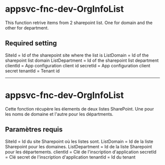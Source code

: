 # appsvc-fnc-dev-OrgInfoList

This function retrive items from 2 sharepoint list. One for domain and the other for department.

## Required setting

SiteId = Id of the sharepoint site where the list is
ListDomain = Id of the sharepoint list domain
ListDepartment = Id of the sharepoint list department
clientId = App configuration client id
secretId = App configuration client secret
tenantId = Tenant id


----------------

# appsvc-fnc-dev-OrgInfoList

Cette fonction récupère les élements de deux listes SharePoint. Une pour les noms de domaine et l'autre pour les départments.

## Paramètres requis

SiteId = Id du site Sharepoint où les listes sont.
ListDomain = Id de la liste Sharepoint pour les domaines.
ListDepartment = Id de la liste Sharepoint pour les départements.
clientId = Clé de l'inscription d'application
secretId = Clé secret de l'inscription d'application
tenantId = Id du tenant
